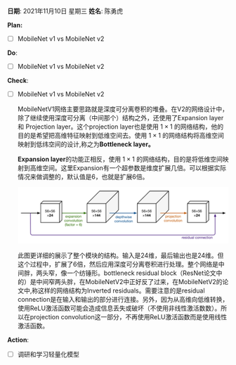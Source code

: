 **日期**: 2021年11月10日 星期三      **姓名**: 陈勇虎 

**Plan:**

- [ ] MobileNet v1 vs MobileNet v2

**Do**:

- [ ] MobileNet v1 vs MobileNet v2

**Check**:

- [ ] MobileNet v1 vs MobileNet v2

  MobileNetV1网络主要思路就是深度可分离卷积的堆叠。在V2的网络设计中，除了继续使用深度可分离（中间那个）结构之外，还使用了Expansion layer和 Projection layer。这个projection layer也是使用 $1\times1$ 的网络结构，他的目的是希望把高维特征映射到低维空间去。使用 $1\times1$  的网络结构将高维空间映射到低纬空间的设计,称之为**Bottleneck layer。**

  **Expansion layer**的功能正相反，使用 $1\times1$  的网络结构，目的是将低维空间映射到高维空间。这里Expansion有一个超参数是维度扩展几倍。可以根据实际情况来做调整的，默认值是6，也就是扩展6倍。

  <img src="./images/MobileNetsv2-1.png" style="zoom:60%;" />
	
  此图更详细的展示了整个模块的结构。输入是24维，最后输出也是24维。但这个过程中，扩展了6倍，然后应用深度可分离卷积进行处理。整个网络是中间胖，两头窄，像一个纺锤形。bottleneck residual block（ResNet论文中的）是中间窄两头胖，在MobileNetV2中正好反了过来，在MobileNetV2的论文中,称这样的网络结构为Inverted residuals。需要注意的是residual connection是在输入和输出的部分进行连接。另外，因为从高维向低维转换，使用ReLU激活函数可能会造成信息丢失或破坏（不使用非线性激活数数）。所以在projection convolution这一部分，不再使用ReLU激活函数而是使用线性激活函数。

**Action**:

- [ ] 调研和学习轻量化模型

